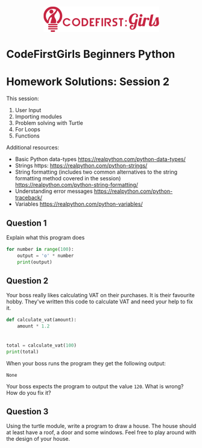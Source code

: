 <p align="center">
  <img src="logo.png">
</p>


# CodeFirstGirls Beginners Python

# Homework Solutions: Session 2

This session:

1. User Input
1. Importing modules
1. Problem solving with Turtle
1. For Loops
1. Functions

Additional resources:

- Basic Python data-types <https://realpython.com/python-data-types/>
- Strings https: <https://realpython.com/python-strings/>
- String formatting (includes two common alternatives to the string formatting method covered in the session) <https://realpython.com/python-string-formatting/>
- Understanding error messages <https://realpython.com/python-traceback/>
- Variables <https://realpython.com/python-variables/>


## Question 1

Explain what this program does

```python
for number in range(100):
    output = 'o' * number
	print(output)
```

## Question 2

Your boss really likes calculating VAT on their purchases. It is their favourite hobby. They've written this code to calculate VAT and need your help to fix it.

```python
def calculate_vat(amount):
    amount * 1.2


total = calculate_vat(100)
print(total)
```  

When your boss runs the program they get the following output:

```
None
```

Your boss expects the program to output the value `120`. What is wrong? How do you fix it?


## Question 3

Using the turtle module, write a program to draw a house. The house should at least have a roof, a door and some windows. Feel free to play around with the design of your house. 
